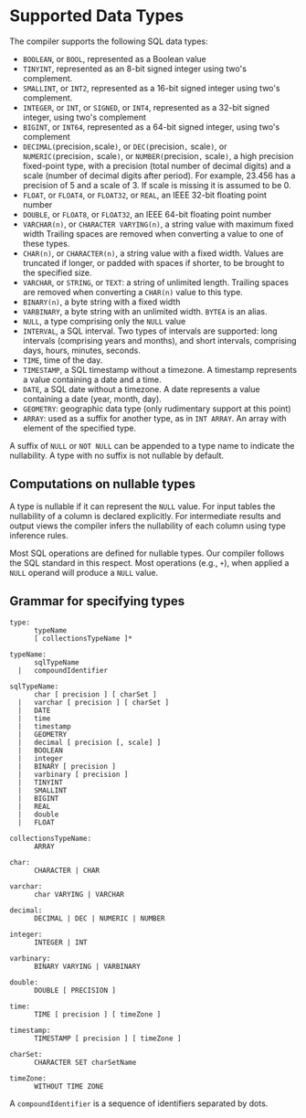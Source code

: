 # Supported Data Types

The compiler supports the following SQL data types:

- `BOOLEAN`, or `BOOL`, represented as a Boolean value
- `TINYINT`, represented as an 8-bit signed integer using two's
  complement.
- `SMALLINT`, or `INT2`, represented as a 16-bit signed integer using two's
  complement.
- `INTEGER`, or `INT`, or `SIGNED`, or `INT4`, represented as a 32-bit signed integer,
  using two's complement
- `BIGINT`, or `INT64`, represented as a 64-bit signed integer, using two's
  complement
- `DECIMAL(`precision`,`scale`)`, or `DEC(`precision`,` scale`)`, or
  `NUMERIC(`precision`,` scale`)`, or `NUMBER(`precision`,` scale`)`, a high
  precision fixed-point type, with a precision (total number of decimal
  digits) and a scale (number of decimal digits after period).  For example,
  23.456 has a precision of 5 and a scale of 3.  If scale is missing it is
  assumed to be 0.
- `FLOAT`, or `FLOAT4`, or `FLOAT32`, or `REAL`, an IEEE 32-bit floating point number
- `DOUBLE`, or `FLOAT8`, or `FLOAT32`, an IEEE 64-bit floating point number
- `VARCHAR(n)`, or `CHARACTER VARYING(n)`, a string value with maximum fixed width
  Trailing spaces are removed when converting a value to one of these types.
- `CHAR(n)`, or `CHARACTER(n)`, a string value with a fixed width.  Values
  are truncated if longer, or padded with spaces if shorter, to be brought to
  the specified size.
- `VARCHAR`, or `STRING`, or `TEXT`: a string of unlimited length.  Trailing
   spaces are removed when converting a `CHAR(n)` value to this type.
- `BINARY(n)`, a byte string with a fixed width
- `VARBINARY`, a byte string with an unlimited width.  `BYTEA` is an alias.
- `NULL`, a type comprising only the `NULL` value
- `INTERVAL`, a SQL interval.  Two types of intervals are supported:
  long intervals (comprising years and months), and short intervals,
  comprising days, hours, minutes, seconds.
- `TIME`, time of the day.
- `TIMESTAMP`, a SQL timestamp without a timezone.  A timestamp
  represents a value containing a date and a time.
- `DATE`, a SQL date without a timezone.  A date represents a value
  containing a date (year, month, day).
- `GEOMETRY`: geographic data type (only rudimentary support at this point)
- `ARRAY`: used as a suffix for another type, as in `INT ARRAY`.
  An array with element of the specified type.


A suffix of `NULL` or `NOT NULL` can be appended to a type name to
indicate the nullability.  A type with no suffix is not nullable by
default.

## Computations on nullable types

A type is nullable if it can represent the `NULL` value.  For input
tables the nullability of a column is declared explicitly.  For
intermediate results and output views the compiler infers the
nullability of each column using type inference rules.

Most SQL operations are defined for nullable types.  Our compiler
follows the SQL standard in this respect.  Most operations (e.g.,
`+`), when applied a `NULL` operand will produce a `NULL`
value.

## Grammar for specifying types

```
type:
      typeName
      [ collectionsTypeName ]*

typeName:
      sqlTypeName
  |   compoundIdentifier

sqlTypeName:
      char [ precision ] [ charSet ]
  |   varchar [ precision ] [ charSet ]
  |   DATE
  |   time
  |   timestamp
  |   GEOMETRY
  |   decimal [ precision [, scale] ]
  |   BOOLEAN
  |   integer
  |   BINARY [ precision ]
  |   varbinary [ precision ]
  |   TINYINT
  |   SMALLINT
  |   BIGINT
  |   REAL
  |   double
  |   FLOAT

collectionsTypeName:
      ARRAY

char:
      CHARACTER | CHAR

varchar:
      char VARYING | VARCHAR

decimal:
      DECIMAL | DEC | NUMERIC | NUMBER

integer:
      INTEGER | INT

varbinary:
      BINARY VARYING | VARBINARY

double:
      DOUBLE [ PRECISION ]

time:
      TIME [ precision ] [ timeZone ]

timestamp:
      TIMESTAMP [ precision ] [ timeZone ]

charSet:
      CHARACTER SET charSetName

timeZone:
      WITHOUT TIME ZONE
```

A `compoundIdentifier` is a sequence of identifiers separated by dots.
